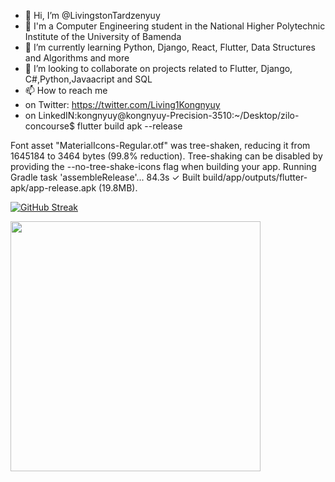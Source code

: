 - 👋  Hi, I’m @LivingstonTardzenyuy
- 👀 I'm a Computer Engineering student in the National Higher Polytechnic Institute of the University of Bamenda
- 🌱 I’m currently learning Python, Django, React, Flutter, Data Structures and Algorithms and more
- 💞️ I’m looking to collaborate on projects related to Flutter, Django, C#,Python,Javaacript and SQL
- 📫 How to reach me 
- on Twitter: https://twitter.com/Living1Kongnyuy
- on LinkedIN:kongnyuy@kongnyuy-Precision-3510:~/Desktop/zilo-concourse$ flutter build apk --release

Font asset "MaterialIcons-Regular.otf" was tree-shaken, reducing it from 1645184 to 3464 bytes (99.8% reduction). Tree-shaking can be disabled by providing the --no-tree-shake-icons flag when building your app.
Running Gradle task 'assembleRelease'...                           84.3s
✓  Built build/app/outputs/flutter-apk/app-release.apk (19.8MB).

[![GitHub Streak](https://github-readme-streak-stats.herokuapp.com?user=LivingstonTardzenyuy&theme=gruvbox_duo&hide_border=true&date_format=j%20M%5B%20Y%5D)](https://git.io/streak-stats)

<img src="https://github-readme-stats.vercel.app/api?username=LivingstonTardzenyuy&show_icons=true&theme=gruvbox_duo" width="400">
<!---
LivingstonTardzenyuy/LivingstonTardzenyuy is a ✨ special ✨ repository because its `README.md` (this file) appears on your GitHub profile.
You can click the Preview link to take a look at your changes..
--->
